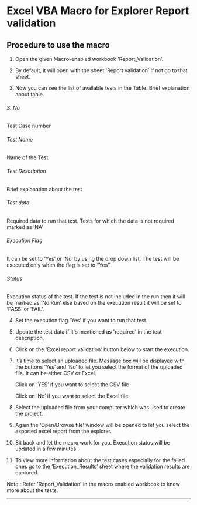 # Excel VBA Macro for Explorer Report validation


## Procedure to use the macro


1. Open the given Macro-enabled workbook 'Report_Validation'.

2. By default, it will open with the sheet 'Report validation’ If not go to that sheet.

3. Now you can see the list of available tests in the Table. Brief explanation about table.

###### S. No 

Test Case number

###### Test Name 

Name of the Test

###### Test Description 

Brief explanation about the test

###### Test data 

Required data to run that test. Tests for which the data is not required marked as ‘NA’

###### Execution Flag

 It can be set to ‘Yes’ or ‘No’ by using the drop down list. The test will be executed only when the flag is set to “Yes”.

###### Status

Execution status of the test. If the test is not included in the run then it will be marked as ‘No Run’ else based on the execution result it will be set to ‘PASS’ or ‘FAIL’.

4. Set the execution flag 'Yes' if you want to run that test. 

5. Update the test data if it's mentioned as 'required' in the test description.

6. Click on the 'Excel report validation' button below to start the execution.

7. It’s time to select an uploaded file.  Message box will be displayed with the buttons ‘Yes’ and ‘No’ to let you select the format of the uploaded file. It can be either CSV or Excel.
   
   Click on ‘YES’ if you want to select the CSV file
   
   Click on ‘No’ if you want to select the Excel file
   
8. Select the uploaded file from your computer which was used to create the project.

9. Again the ‘Open/Browse file’ window will be opened to let you select the exported excel report from the explorer. 

10. Sit back and let the macro work for you. Execution status will be updated in a few minutes.

11. To view more information about the test cases  especially for the failed ones go to the ‘Execution_Results’ sheet where the validation results are captured.

Note : Refer 'Report_Validation' in the macro enabled workbook to know more about the tests.

***
